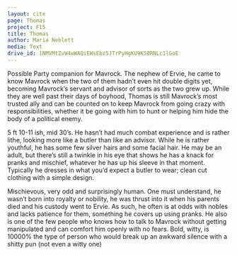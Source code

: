 ```yaml
---
layout: cite
page: Thomas
project: F15
title: Thomas
author: Maria Neblett
media: Text
drive_id: 1NMVMtZvW4wWAQiEWsEbz5JTrPyHgKU9KS8RNLc1lGoE
---
```

Possible Party companion for Mavrock. The nephew of Ervie, he came to know Mavrock when the two of them hadn’t even hit double digits yet, becoming Mavrock’s servant and advisor of sorts as the two grew up. While they are well past their days of boyhood, Thomas is still Mavrock’s most trusted ally and can be counted on to keep Mavrock from going crazy with responsibilities, whether it be going with him to hunt or helping him hide the body of a political enemy.

5 ft 10-11 ish, mid 30’s. He hasn’t had much combat experience and is rather lithe, looking more like a butler than like an advisor. While he is rather youthful, he has some few silver hairs and some facial hair. He may be an adult, but there’s still a twinkle in his eye that shows he has a knack for pranks and mischief, whatever he has up his sleeve in that moment. Typically he dresses in what you’d expect a butler to wear; clean cut clothing with a simple design.

Mischievous, very odd and surprisingly human. One must understand, he wasn’t born into royalty or nobility, he was thrust into it when his parents died and his custody went to Ervie. As such, he often is at odds with nobles and lacks patience for them, something he covers up using pranks. He also is one of the few people who knows how to talk to Mavrock without getting manipulated and can comfort him openly with no fears. Bold, witty, is 10000% the type of person who would break up an awkward silence with a shitty pun (not even a witty one)
